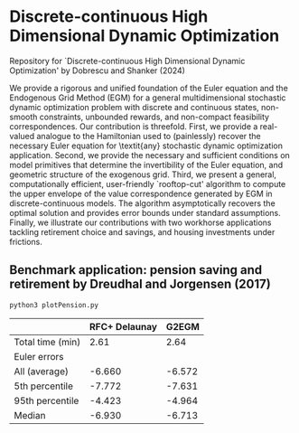 # Discrete-continuous High Dimensional Dynamic Optimization
Repository for `Discrete-continuous High Dimensional Dynamic Optimization' by Dobrescu and Shanker (2024)

We provide a rigorous and unified foundation of the Euler equation and the Endogenous Grid Method (EGM) for a general multidimensional stochastic dynamic optimization problem with discrete and continuous states, non-smooth constraints, unbounded rewards, and non-compact feasibility correspondences. Our contribution is threefold. First, we provide a real-valued analogue to the Hamiltonian used to (painlessly) recover the necessary Euler equation for \textit{any} stochastic dynamic optimization application. Second, we provide the necessary and sufficient conditions on model primitives that determine the invertibility of the Euler equation, and geometric structure of the exogenous grid. Third, we present a general, computationally efficient, user-friendly `rooftop-cut' algorithm to compute the upper envelope of the value correspondence generated by EGM in discrete-continuous models. The algorithm asymptotically recovers the optimal solution and provides error bounds under standard assumptions. Finally, we illustrate our contributions with two workhorse applications tackling retirement choice and savings, and housing investments under frictions.

## Benchmark application: pension saving and retirement by Dreudhal and Jorgensen (2017)

```
python3 plotPension.py
``` 

<center>

|                   | RFC+ Delaunay | G2EGM |
|-------------------|---------------|-------|
| Total time (min)  | 2.61          | 2.64  |
| Euler errors      |               |       |
| All (average)     | -6.660        |-6.572 |
| 5th percentile    | -7.772        | -7.631|
| 95th percentile   | -4.423        | -4.964|
| Median            | -6.930        | -6.713|

</center>
